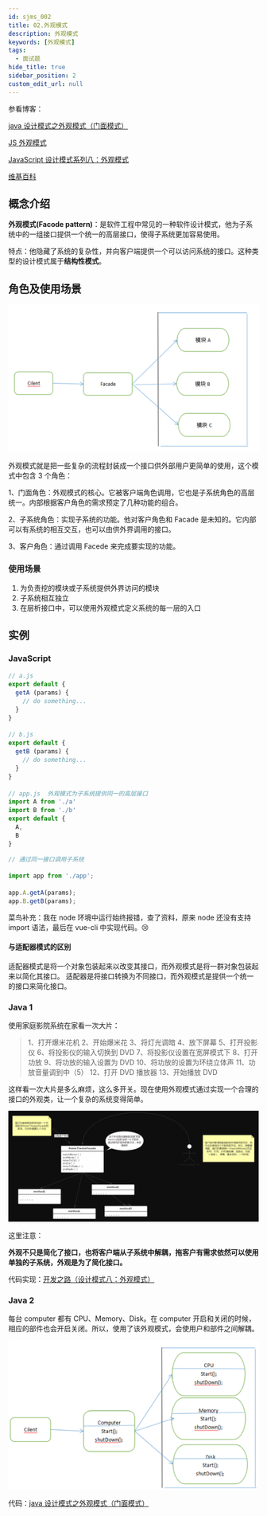 ```yaml
---
id: sjms_002
title: 02.外观模式
description: 外观模式
keywords: [外观模式]
tags:
  - 面试题
hide_title: true
sidebar_position: 2
custom_edit_url: null
---
```


参看博客：

[java 设计模式之外观模式（门面模式）](https://www.cnblogs.com/lthIU/p/5860607.html)

[JS 外观模式](https://segmentfault.com/a/1190000012431621)

[JavaScript 设计模式系列八：外观模式](https://segmentfault.com/a/1190000014132789)

[维基百科](https://zh.wikipedia.org/zh-hans/%E5%A4%96%E8%A7%80%E6%A8%A1%E5%BC%8F)

## 概念介绍

**外观模式(Facode pattern)**：是软件工程中常见的一种软件设计模式，他为子系统中的一组接口提供一个统一的高层接口，使得子系统更加容易使用。

特点：他隐藏了系统的复杂性，并向客户端提供一个可以访问系统的接口。这种类型的设计模式属于**结构性模式**。

## 角色及使用场景

![1557020678576](assets/1557020678576.png)

外观模式就是把一些复杂的流程封装成一个接口供外部用户更简单的使用，这个模式中包含 3 个角色：

1、门面角色：外观模式的核心。它被客户端角色调用，它也是子系统角色的高层统一。内部根据客户角色的需求预定了几种功能的组合。

2、子系统角色：实现子系统的功能。他对客户角色和 Facade 是未知的。它内部可以有系统的相互交互，也可以由供外界调用的接口。

3、客户角色：通过调用 Facede 来完成要实现的功能。

### 使用场景

1. 为负责挖的模块或子系统提供外界访问的模块
2. 子系统相互独立
3. 在层析接口中，可以使用外观模式定义系统的每一层的入口

## 实例

### JavaScript

```javascript
// a.js
export default {
  getA (params) {
    // do something...
  }
}

// b.js
export default {
  getB (params) {
    // do something...
  }
}

// app.js  外观模式为子系统提供同一的高层接口
import A from './a'
import B from './b'
export default {
  A,
  B
}

```

```javascript
// 通过同一接口调用子系统

import app from './app';

app.A.getA(params);
app.B.getB(params);
```

菜鸟补充：我在 node 环境中运行始终报错，查了资料，原来 node 还没有支持 import 语法，最后在 vue-cli 中实现代码。:cry:

#### 与适配器模式的区别

适配器模式是将一个对象包装起来以改变其接口，而外观模式是将一群对象包装起来以简化其接口。
适配器是将接口转换为不同接口，而外观模式是提供一个统一的接口来简化接口。

### Java 1

使用家庭影院系统在家看一次大片：

> 1、打开爆米花机
> 2、开始爆米花
> 3、将灯光调暗
> 4、放下屏幕
> 5、打开投影仪
> 6、将投影仪的输入切换到 DVD
> 7、将投影仪设置在宽屏模式下
> 8、打开功放
> 9、将功放的输入设置为 DVD
> 10、将功放的设置为环绕立体声
> 11、功放音量调到中（5）
> 12、打开 DVD 播放器
> 13、开始播放 DVD

这样看一次大片是多么麻烦，这么多开关。现在使用外观模式通过实现一个合理的接口的外观类，让一个复杂的系统变得简单。

![1557035135727](assets/1557035135727.png)

这里注意：

**外观不只是简化了接口，也将客户端从子系统中解耦，拖客户有需求依然可以使用单独的子系统，外观是为了简化接口。**

代码实现：[开发之路（设计模式八：外观模式）](https://segmentfault.com/a/1190000011229235)

### Java 2

每台 computer 都有 CPU、Memory、Disk。在 computer 开启和关闭的时候，相应的部件也会开启关闭。所以，使用了该外观模式，会使用户和部件之间解耦。

![1557025977947](assets/1557025977947.png)

代码：[java 设计模式之外观模式（门面模式）](https://www.cnblogs.com/lthIU/p/5860607.html)
